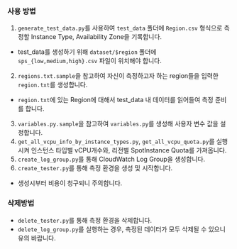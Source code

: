 ### 사용 방법
1. `generate_test_data.py`를 사용하여 `test_data` 폴더에 `Region.csv` 형식으로 측정할 Instance Type, Availability Zone을 기록합니다.
  - test_data를 생성하기 위해 `dataset/$region` 폴더에 `sps_{low,medium,high}.csv` 파일이 위치해야 합니다.
2. `regions.txt.sample`을 참고하여 자신이 측정하고자 하는 region들을 입력한 `region.txt`를 생성합니다.
  - `region.txt`에 있는 Region에 대해서 test_data 내 데이터를 읽어들여 측정 준비를 합니다.
3. `variables.py.sample`을 참고하여 `variables.py`를 생성해 사용자 변수 값을 설정합니다.
4. `get_all_vcpu_info_by_instance_types.py`, `get_all_vcpu_quota.py`를 실행시켜 인스턴스 타입별 vCPU개수와, 리전별 SpotInstance Quota를 가져옵니다.
5. `create_log_group.py`를 통해 CloudWatch Log Group을 생성합니다.
6. `create_tester.py`를 통해 측정 환경을 생성 및 시작합니다.
  - 생성시부터 비용이 청구되니 주의합니다.

### 삭제방법 
- `delete_tester.py`를 통해 측정 환경을 삭제합니다.
- `delete_log_group.py`를 실행하는 경우, 측정된 데이터가 모두 삭제될 수 있으니 유의 바랍니다.